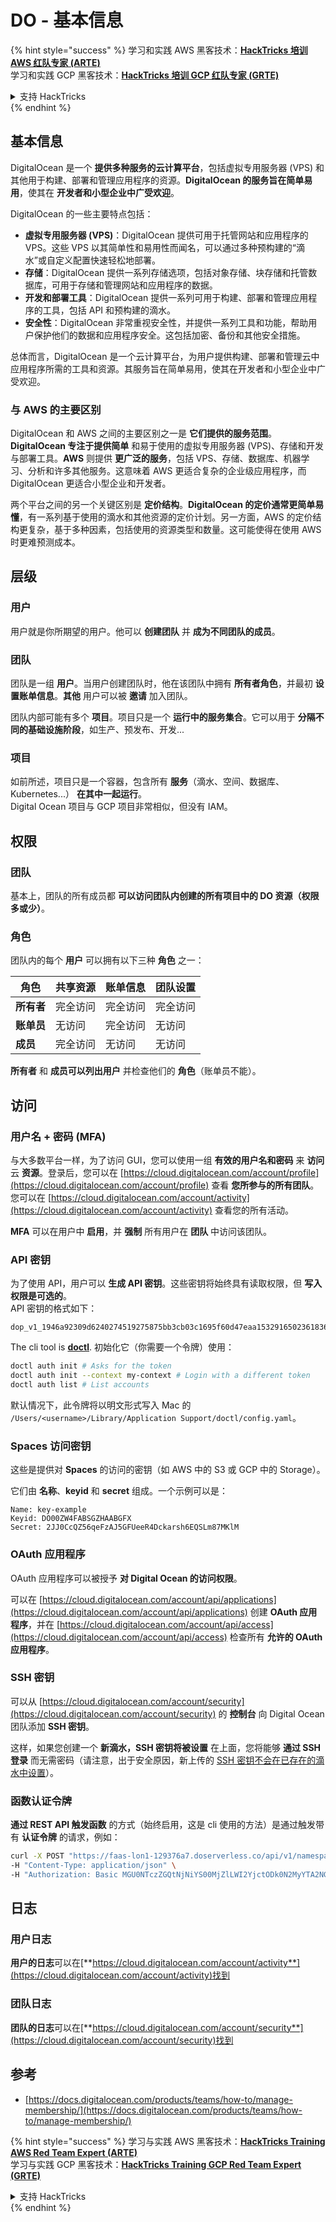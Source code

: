 # DO - 基本信息

{% hint style="success" %}
学习和实践 AWS 黑客技术：<img src="../../.gitbook/assets/image (1) (1).png" alt="" data-size="line">[**HackTricks 培训 AWS 红队专家 (ARTE)**](https://training.hacktricks.xyz/courses/arte)<img src="../../.gitbook/assets/image (1) (1).png" alt="" data-size="line">\
学习和实践 GCP 黑客技术：<img src="../../.gitbook/assets/image (2).png" alt="" data-size="line">[**HackTricks 培训 GCP 红队专家 (GRTE)**<img src="../../.gitbook/assets/image (2).png" alt="" data-size="line">](https://training.hacktricks.xyz/courses/grte)

<details>

<summary>支持 HackTricks</summary>

* 查看 [**订阅计划**](https://github.com/sponsors/carlospolop)!
* **加入** 💬 [**Discord 群组**](https://discord.gg/hRep4RUj7f) 或 [**Telegram 群组**](https://t.me/peass) 或 **关注** 我们的 **Twitter** 🐦 [**@hacktricks\_live**](https://twitter.com/hacktricks\_live)**.**
* **通过向** [**HackTricks**](https://github.com/carlospolop/hacktricks) 和 [**HackTricks Cloud**](https://github.com/carlospolop/hacktricks-cloud) GitHub 仓库提交 PR 分享黑客技巧。

</details>
{% endhint %}

## 基本信息

DigitalOcean 是一个 **提供多种服务的云计算平台**，包括虚拟专用服务器 (VPS) 和其他用于构建、部署和管理应用程序的资源。**DigitalOcean 的服务旨在简单易用**，使其在 **开发者和小型企业中广受欢迎**。

DigitalOcean 的一些主要特点包括：

* **虚拟专用服务器 (VPS)**：DigitalOcean 提供可用于托管网站和应用程序的 VPS。这些 VPS 以其简单性和易用性而闻名，可以通过多种预构建的“滴水”或自定义配置快速轻松地部署。
* **存储**：DigitalOcean 提供一系列存储选项，包括对象存储、块存储和托管数据库，可用于存储和管理网站和应用程序的数据。
* **开发和部署工具**：DigitalOcean 提供一系列可用于构建、部署和管理应用程序的工具，包括 API 和预构建的滴水。
* **安全性**：DigitalOcean 非常重视安全性，并提供一系列工具和功能，帮助用户保护他们的数据和应用程序安全。这包括加密、备份和其他安全措施。

总体而言，DigitalOcean 是一个云计算平台，为用户提供构建、部署和管理云中应用程序所需的工具和资源。其服务旨在简单易用，使其在开发者和小型企业中广受欢迎。

### 与 AWS 的主要区别

DigitalOcean 和 AWS 之间的主要区别之一是 **它们提供的服务范围**。**DigitalOcean 专注于提供简单** 和易于使用的虚拟专用服务器 (VPS)、存储和开发与部署工具。**AWS** 则提供 **更广泛的服务**，包括 VPS、存储、数据库、机器学习、分析和许多其他服务。这意味着 AWS 更适合复杂的企业级应用程序，而 DigitalOcean 更适合小型企业和开发者。

两个平台之间的另一个关键区别是 **定价结构**。**DigitalOcean 的定价通常更简单易懂**，有一系列基于使用的滴水和其他资源的定价计划。另一方面，AWS 的定价结构更复杂，基于多种因素，包括使用的资源类型和数量。这可能使得在使用 AWS 时更难预测成本。

## 层级

### 用户

用户就是你所期望的用户。他可以 **创建团队** 并 **成为不同团队的成员**。

### **团队**

团队是一组 **用户**。当用户创建团队时，他在该团队中拥有 **所有者角色**，并最初 **设置账单信息**。**其他** 用户可以被 **邀请** 加入团队。

团队内部可能有多个 **项目**。项目只是一个 **运行中的服务集合**。它可以用于 **分隔不同的基础设施阶段**，如生产、预发布、开发...

### 项目

如前所述，项目只是一个容器，包含所有 **服务**（滴水、空间、数据库、Kubernetes...） **在其中一起运行**。\
Digital Ocean 项目与 GCP 项目非常相似，但没有 IAM。

## 权限

### 团队

基本上，团队的所有成员都 **可以访问团队内创建的所有项目中的 DO 资源（权限多或少）**。

### 角色

团队内的每个 **用户** 可以拥有以下三种 **角色** 之一：

| 角色       | 共享资源 | 账单信息 | 团队设置 |
| ---------- | -------- | -------- | -------- |
| **所有者** | 完全访问 | 完全访问 | 完全访问 |
| **账单员** | 无访问   | 完全访问 | 无访问   |
| **成员**   | 完全访问 | 无访问   | 无访问   |

**所有者** 和 **成员可以列出用户** 并检查他们的 **角色**（账单员不能）。

## 访问

### 用户名 + 密码 (MFA)

与大多数平台一样，为了访问 GUI，您可以使用一组 **有效的用户名和密码** 来 **访问** 云 **资源**。登录后，您可以在 [https://cloud.digitalocean.com/account/profile](https://cloud.digitalocean.com/account/profile) 查看 **您所参与的所有团队**。\
您可以在 [https://cloud.digitalocean.com/account/activity](https://cloud.digitalocean.com/account/activity) 查看您的所有活动。

**MFA** 可以在用户中 **启用**，并 **强制** 所有用户在 **团队** 中访问该团队。

### API 密钥

为了使用 API，用户可以 **生成 API 密钥**。这些密钥将始终具有读取权限，但 **写入权限是可选的**。\
API 密钥的格式如下：
```
dop_v1_1946a92309d6240274519275875bb3cb03c1695f60d47eaa1532916502361836
```
The cli tool is [**doctl**](https://github.com/digitalocean/doctl#installing-doctl). 初始化它（你需要一个令牌）使用：
```bash
doctl auth init # Asks for the token
doctl auth init --context my-context # Login with a different token
doctl auth list # List accounts
```
默认情况下，此令牌将以明文形式写入 Mac 的 `/Users/<username>/Library/Application Support/doctl/config.yaml`。

### Spaces 访问密钥

这些是提供对 **Spaces** 的访问的密钥（如 AWS 中的 S3 或 GCP 中的 Storage）。

它们由 **名称**、**keyid** 和 **secret** 组成。一个示例可以是：
```
Name: key-example
Keyid: DO00ZW4FABSGZHAABGFX
Secret: 2JJ0CcQZ56qeFzAJ5GFUeeR4Dckarsh6EQSLm87MKlM
```
### OAuth 应用程序

OAuth 应用程序可以被授予 **对 Digital Ocean 的访问权限**。

可以在 [https://cloud.digitalocean.com/account/api/applications](https://cloud.digitalocean.com/account/api/applications) 创建 **OAuth 应用程序**，并在 [https://cloud.digitalocean.com/account/api/access](https://cloud.digitalocean.com/account/api/access) 检查所有 **允许的 OAuth 应用程序**。

### SSH 密钥

可以从 [https://cloud.digitalocean.com/account/security](https://cloud.digitalocean.com/account/security) 的 **控制台** 向 Digital Ocean 团队添加 **SSH 密钥**。

这样，如果您创建一个 **新滴水，SSH 密钥将被设置** 在上面，您将能够 **通过 SSH 登录** 而无需密码（请注意，出于安全原因，新上传的 [SSH 密钥不会在已存在的滴水中设置](https://docs.digitalocean.com/products/droplets/how-to/add-ssh-keys/to-existing-droplet/)）。

### 函数认证令牌

**通过 REST API 触发函数** 的方式（始终启用，这是 cli 使用的方法）是通过触发带有 **认证令牌** 的请求，例如：
```bash
curl -X POST "https://faas-lon1-129376a7.doserverless.co/api/v1/namespaces/fn-c100c012-65bf-4040-1230-2183764b7c23/actions/functionname?blocking=true&result=true" \
-H "Content-Type: application/json" \
-H "Authorization: Basic MGU0NTczZGQtNjNiYS00MjZlLWI2YjctODk0N2MyYTA2NGQ4OkhwVEllQ2t4djNZN2x6YjJiRmFGc1FERXBySVlWa1lEbUxtRE1aRTludXA1UUNlU2VpV0ZGNjNqWnVhYVdrTFg="
```
## 日志

### 用户日志

**用户的日志**可以在[**https://cloud.digitalocean.com/account/activity**](https://cloud.digitalocean.com/account/activity)找到

### 团队日志

**团队的日志**可以在[**https://cloud.digitalocean.com/account/security**](https://cloud.digitalocean.com/account/security)找到

## 参考

* [https://docs.digitalocean.com/products/teams/how-to/manage-membership/](https://docs.digitalocean.com/products/teams/how-to/manage-membership/)

{% hint style="success" %}
学习与实践 AWS 黑客技术：<img src="../../.gitbook/assets/image (1) (1).png" alt="" data-size="line">[**HackTricks Training AWS Red Team Expert (ARTE)**](https://training.hacktricks.xyz/courses/arte)<img src="../../.gitbook/assets/image (1) (1).png" alt="" data-size="line">\
学习与实践 GCP 黑客技术：<img src="../../.gitbook/assets/image (2).png" alt="" data-size="line">[**HackTricks Training GCP Red Team Expert (GRTE)**<img src="../../.gitbook/assets/image (2).png" alt="" data-size="line">](https://training.hacktricks.xyz/courses/grte)

<details>

<summary>支持 HackTricks</summary>

* 查看[**订阅计划**](https://github.com/sponsors/carlospolop)!
* **加入** 💬 [**Discord 群组**](https://discord.gg/hRep4RUj7f)或[**电报群组**](https://t.me/peass)或**在** **Twitter** 🐦 [**@hacktricks\_live**](https://twitter.com/hacktricks\_live)**上关注我们。**
* **通过向** [**HackTricks**](https://github.com/carlospolop/hacktricks)和[**HackTricks Cloud**](https://github.com/carlospolop/hacktricks-cloud) github 仓库提交 PR 来分享黑客技巧。

</details>
{% endhint %}
